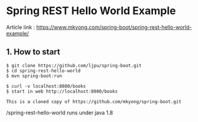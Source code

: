 # Spring REST Hello World Example

Article link : https://www.mkyong.com/spring-boot/spring-rest-hello-world-example/

## 1. How to start
```
$ git clone https://github.com/ljpu/spring-boot.git
$ cd spring-rest-hello-world
$ mvn spring-boot:run

$ curl -v localhost:8080/books 
$ start in web http://localhost:8080/books

This is a cloned copy of https://github.com/mkyong/spring-boot.git
```

/spring-rest-hello-world runs under java 1.8